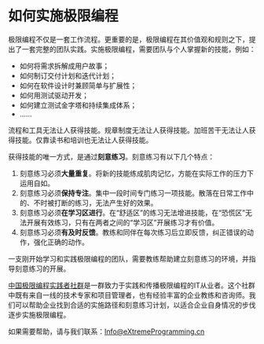 # 如何实施极限编程

极限编程不仅是一套工作流程。更重要的是，极限编程在其价值观和规则之下，提出了一套完整的团队实践。实施极限编程，需要团队与个人掌握新的技能，例如：

* 如何将需求拆解成用户故事；
* 如何制订交付计划和迭代计划；
* 如何在软件设计时兼顾简单与扩展性；
* 如何用测试驱动开发；
* 如何建立测试金字塔和持续集成体系；
* ……

流程和工具无法让人获得技能。规章制度无法让人获得技能。加班苦干无法让人获得技能。仅靠读书和培训也无法让人获得技能。

获得技能的唯一方式，是通过**刻意练习**。刻意练习有以下几个特点：

1. 刻意练习必须**大量重复**。将新的技能练成肌肉记忆，方能在实际工作的压力下运用自如。
1. 刻意练习必须**保持专注**。集中一段时间专门练习一项技能。散落在日常工作中的、不时被打断的练习，无法产生好的效果。
1. 刻意练习必须**在学习区进行**。在“舒适区”的练习无法增进技能，在“恐慌区”无法开展有效练习，只有在两者之间的“学习区”开展练习才有价值。
1. 刻意练习必须**有及时反馈**。教练和同伴在每次练习后立即反馈，纠正错误的动作，强化正确的动作。

一支刚开始学习和实践极限编程的团队，需要教练帮助建立刻意练习的环境，并指导刻意练习的开展。

[中国极限编程实践者社群](about-us.md)是一群致力于实践和传播极限编程的IT从业者。这个社群中既有来自一线的技术专家和项目管理者，也有经验丰富的企业教练和咨询师。我们可以帮助企业找到合适的实施路径和刻意练习计划，以适合企业自身情况的步伐逐步实施极限编程。

如果需要帮助，请与我们联系：[Info@eXtremeProgramming.cn](mailto:Info@eXtremeProgramming.cn) 
